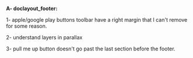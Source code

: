 **A- doclayout_footer:** 

1- apple/google play buttons toolbar have a right margin that I can't remove for some reason.

2- understand layers in parallax

3- pull me up button doesn't go past the last section before the footer.
